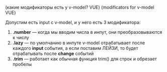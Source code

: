 (какие модификаторы есть у v-model? VUE)
(modificators for v-model VUE)

Допустим есть input с v-model, и у него есть 3 модификатора:
1) **.number** — когда мы вводим числа в инпут, они преобразовываются к числу
2) **.lazy** — по умолчанию в инпуте v-model отрабатывает после каждого **input** события, а если поставим ЛЕЙЗИ, то будет отрабатывать после **change** событий
3) **.trim** — работает как обычная функция trim() для строк и обрезает пробелы

